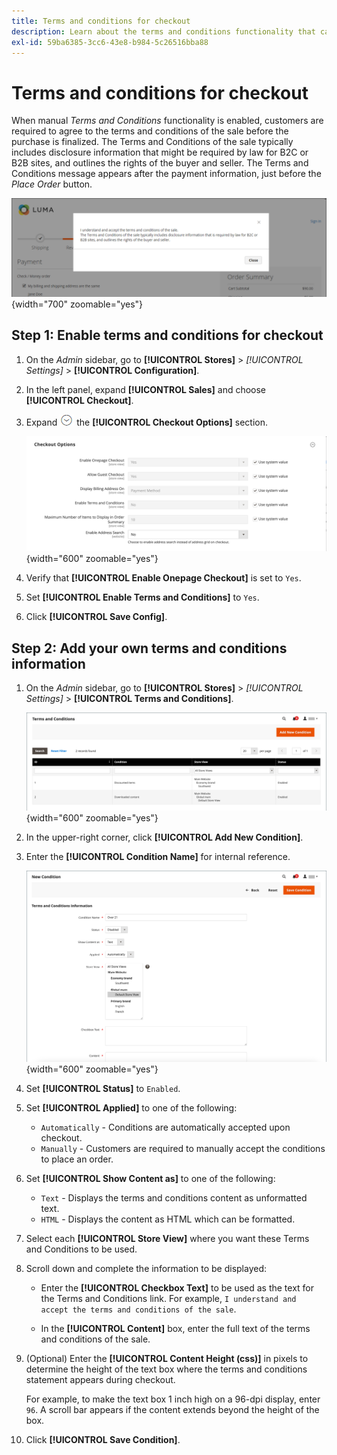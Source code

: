 ```yaml
---
title: Terms and conditions for checkout
description: Learn about the terms and conditions functionality that can be configured for your store.
exl-id: 59ba6385-3cc6-43e8-b984-5c26516bba88
---
```

# Terms and conditions for checkout

When manual _Terms and Conditions_ functionality is enabled, customers are required to agree to the terms and conditions of the sale before the purchase is finalized. The Terms and Conditions of the sale typically includes disclosure information that might be required by law for B2C or B2B sites, and outlines the rights of the buyer and seller. The Terms and Conditions message appears after the payment information, just before the _Place Order_ button.

![Terms and Conditions at checkout](./assets/storefront-checkout-step2-terms-conditions.png){width="700" zoomable="yes"}

## Step 1: Enable terms and conditions for checkout

1. On the _Admin_ sidebar, go to **[!UICONTROL Stores]** > _[!UICONTROL Settings]_ > **[!UICONTROL Configuration]**.

1. In the left panel, expand **[!UICONTROL Sales]** and choose **[!UICONTROL Checkout]**.

1. Expand ![Expansion selector](../assets/icon-display-expand.png) the **[!UICONTROL Checkout Options]** section.

   ![Checkout Options](../configuration-reference/sales/assets/checkout-checkout-options.png){width="600" zoomable="yes"}

1. Verify that **[!UICONTROL Enable Onepage Checkout]** is set to `Yes`.

1. Set **[!UICONTROL Enable Terms and Conditions]** to `Yes`.

1. Click **[!UICONTROL Save Config]**.

## Step 2: Add your own terms and conditions information

1. On the _Admin_ sidebar, go to **[!UICONTROL Stores]** > _[!UICONTROL Settings]_ > **[!UICONTROL Terms and Conditions]**.

   ![Terms and Conditions grid](./assets/terms-conditions.png){width="600" zoomable="yes"}

1. In the upper-right corner, click **[!UICONTROL Add New Condition]**.

1. Enter the **[!UICONTROL Condition Name]** for internal reference.

   ![New Condition](./assets/terms-conditions-new.png){width="600" zoomable="yes"}

1. Set **[!UICONTROL Status]** to `Enabled`.

1. Set **[!UICONTROL Applied]** to one of the following:

   - `Automatically` - Conditions are automatically accepted upon checkout.
   - `Manually` - Customers are required to manually accept the conditions to place an order.

1. Set **[!UICONTROL Show Content as]** to one of the following:

   - `Text` - Displays the terms and conditions content as unformatted text.
   - `HTML` - Displays the content as HTML which can be formatted.

1. Select each **[!UICONTROL Store View]** where you want these Terms and Conditions to be used.

1. Scroll down and complete the information to be displayed:

   - Enter the **[!UICONTROL Checkbox Text]** to be used as the text for the Terms and Conditions link. For example, `I understand and accept the terms and conditions of the sale`.

   - In the **[!UICONTROL Content]** box, enter the full text of the terms and conditions of the sale.

1. (Optional) Enter the **[!UICONTROL Content Height (css)]** in pixels to determine the height of the text box where the terms and conditions statement appears during checkout.

   For example, to make the text box 1 inch high on a 96-dpi display, enter `96`. A scroll bar appears if the content extends beyond the height of the box.

1. Click **[!UICONTROL Save Condition]**.
